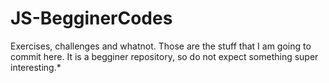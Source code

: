 # JS-BegginerCodes
Exercises, challenges and whatnot. Those are the stuff that I am going to commit here. 
It is a begginer repository, so do not expect something super interesting.*
